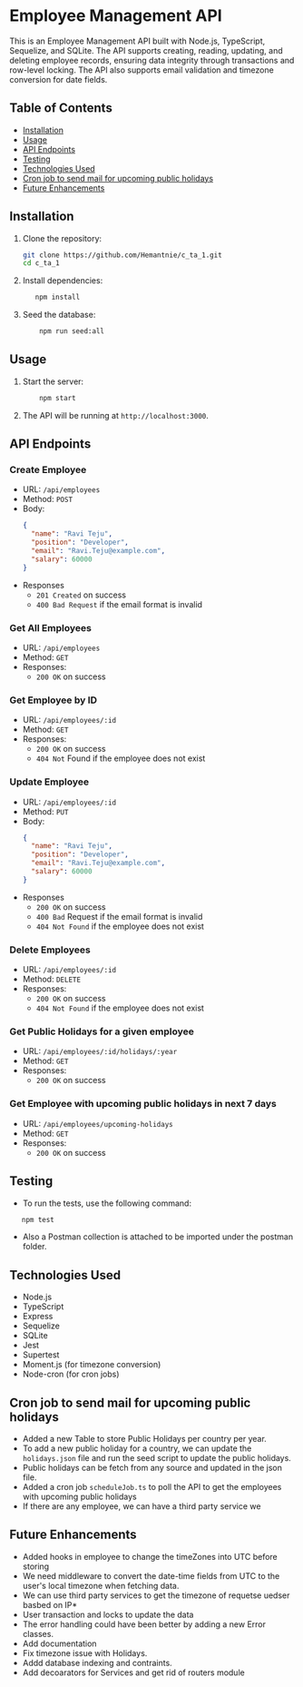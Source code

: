 # Employee Management API

This is an Employee Management API built with Node.js, TypeScript, Sequelize, and SQLite. The API supports creating, reading, updating, and deleting employee records, ensuring data integrity through transactions and row-level locking. The API also supports email validation and timezone conversion for date fields.

## Table of Contents

- [Installation](#installation)
- [Usage](#usage)
- [API Endpoints](#api-endpoints)
- [Testing](#testing)
- [Technologies Used](#technologies-used)
- [Cron job to send mail for upcoming public holidays](#cron-job-to-send-mail-for-upcoming-public-holidays)
- [Future Enhancements](#future-enhancements)

## Installation

1. Clone the repository:

   ```bash
   git clone https://github.com/Hemantnie/c_ta_1.git
   cd c_ta_1
   ```

2. Install dependencies:
    ```bash
       npm install
    ```
3. Seed the database:
    ```bash
        npm run seed:all
    ```

## Usage
1. Start the server:
    ```bash
        npm start
    ```
2. The API will be running at `http://localhost:3000`.

## API Endpoints

### Create Employee
* URL: `/api/employees`
* Method: `POST`
* Body:
    ```json
    {
      "name": "Ravi Teju",
      "position": "Developer",
      "email": "Ravi.Teju@example.com",
      "salary": 60000
    }
    ```
* Responses
    *   `201 Created` on success
    *   `400 Bad Request` if the email format is invalid

### Get All Employees
* URL: `/api/employees`
* Method: `GET`
* Responses:
    * `200 OK` on success

### Get Employee by ID
* URL: `/api/employees/:id`
* Method: `GET`
* Responses:
    * `200 OK` on success
    * `404 Not` Found if the employee does not exist

### Update Employee

* URL: `/api/employees/:id`
* Method: `PUT`
* Body:
    ```json
    {
      "name": "Ravi Teju",
      "position": "Developer",
      "email": "Ravi.Teju@example.com",
      "salary": 60000
    }
    ```
* Responses
    * `200 OK` on success
    * `400 Bad` Request if the email format is invalid
    * `404 Not Found` if the employee does not exist

### Delete Employees
* URL: `/api/employees/:id`
* Method: `DELETE`
* Responses:
    * `200 OK` on success
    * `404 Not Found` if the employee does not exist

### Get Public Holidays for a given employee
* URL: `/api/employees/:id/holidays/:year`
* Method: `GET`
* Responses:
    * `200 OK` on success

### Get Employee with upcoming public holidays in next 7 days
* URL: `/api/employees/upcoming-holidays`
* Method: `GET`
* Responses:
    * `200 OK` on success
 
## Testing
* To run the tests, use the following command:
```bash
   npm test
```
* Also a Postman collection is attached to be imported under the postman folder.


##  Technologies Used

* Node.js
* TypeScript
* Express
* Sequelize
* SQLite
* Jest
* Supertest
* Moment.js (for timezone conversion)
* Node-cron (for cron jobs)

##  Cron job to send mail for upcoming public holidays
* Added a new Table to store Public Holidays per country per year.
* To add a new public holiday for a country, we can update the `holidays.json` file and run the seed script to update the public holidays.
* Public holidays can be fetch from any source and updated in the json file.
* Added a cron job `scheduleJob.ts` to poll the API to get the employees with upcoming public holidays
* If there are any employee, we can have a third party service we 

## Future Enhancements
* Added hooks in employee to change the timeZones into UTC before storing
* We need middleware to convert the date-time fields from UTC to the user's local timezone when fetching data.
* We can use third party services to get the timezone of requetse uedser basbed on IP* 
* User transaction and locks to update the data
* The error handling could have been better by adding a new Error classes.
* Add documentation
* Fix timezone issue with Holidays.
* Addd database indexing and contraints.
* Add decoarators for Services and get rid of routers module
